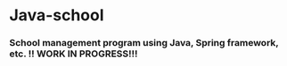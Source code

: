 # Java-school

### School management program using Java, Spring framework, etc. !! WORK IN PROGRESS!!!
